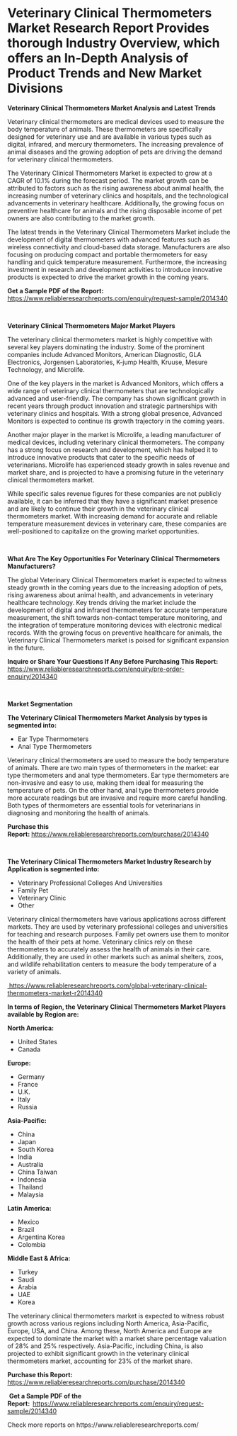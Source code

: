 <p><h1>Veterinary Clinical Thermometers Market Research Report Provides thorough Industry Overview, which offers an In-Depth Analysis of Product Trends and New Market Divisions</h1></p><p><strong>Veterinary Clinical Thermometers Market Analysis and Latest Trends</strong></p>
<p><p>Veterinary clinical thermometers are medical devices used to measure the body temperature of animals. These thermometers are specifically designed for veterinary use and are available in various types such as digital, infrared, and mercury thermometers. The increasing prevalence of animal diseases and the growing adoption of pets are driving the demand for veterinary clinical thermometers.</p><p>The Veterinary Clinical Thermometers Market is expected to grow at a CAGR of 10.1% during the forecast period. The market growth can be attributed to factors such as the rising awareness about animal health, the increasing number of veterinary clinics and hospitals, and the technological advancements in veterinary healthcare. Additionally, the growing focus on preventive healthcare for animals and the rising disposable income of pet owners are also contributing to the market growth.</p><p>The latest trends in the Veterinary Clinical Thermometers Market include the development of digital thermometers with advanced features such as wireless connectivity and cloud-based data storage. Manufacturers are also focusing on producing compact and portable thermometers for easy handling and quick temperature measurement. Furthermore, the increasing investment in research and development activities to introduce innovative products is expected to drive the market growth in the coming years.</p></p>
<p><strong>Get a Sample PDF of the Report:&nbsp;</strong> <a href="https://www.reliableresearchreports.com/enquiry/request-sample/2014340">https://www.reliableresearchreports.com/enquiry/request-sample/2014340</a></p>
<p>&nbsp;</p>
<p><strong>Veterinary Clinical Thermometers Major Market Players</strong></p>
<p><p>The veterinary clinical thermometers market is highly competitive with several key players dominating the industry. Some of the prominent companies include Advanced Monitors, American Diagnostic, GLA Electronics, Jorgensen Laboratories, K-jump Health, Kruuse, Mesure Technology, and Microlife.</p><p>One of the key players in the market is Advanced Monitors, which offers a wide range of veterinary clinical thermometers that are technologically advanced and user-friendly. The company has shown significant growth in recent years through product innovation and strategic partnerships with veterinary clinics and hospitals. With a strong global presence, Advanced Monitors is expected to continue its growth trajectory in the coming years.</p><p>Another major player in the market is Microlife, a leading manufacturer of medical devices, including veterinary clinical thermometers. The company has a strong focus on research and development, which has helped it to introduce innovative products that cater to the specific needs of veterinarians. Microlife has experienced steady growth in sales revenue and market share, and is projected to have a promising future in the veterinary clinical thermometers market.</p><p>While specific sales revenue figures for these companies are not publicly available, it can be inferred that they have a significant market presence and are likely to continue their growth in the veterinary clinical thermometers market. With increasing demand for accurate and reliable temperature measurement devices in veterinary care, these companies are well-positioned to capitalize on the growing market opportunities.</p></p>
<p>&nbsp;</p>
<p><strong>What Are The Key Opportunities For Veterinary Clinical Thermometers Manufacturers?</strong></p>
<p><p>The global Veterinary Clinical Thermometers market is expected to witness steady growth in the coming years due to the increasing adoption of pets, rising awareness about animal health, and advancements in veterinary healthcare technology. Key trends driving the market include the development of digital and infrared thermometers for accurate temperature measurement, the shift towards non-contact temperature monitoring, and the integration of temperature monitoring devices with electronic medical records. With the growing focus on preventive healthcare for animals, the Veterinary Clinical Thermometers market is poised for significant expansion in the future.</p></p>
<p><strong>Inquire or Share Your Questions If Any Before Purchasing This Report:</strong> <a href="https://www.reliableresearchreports.com/enquiry/pre-order-enquiry/2014340">https://www.reliableresearchreports.com/enquiry/pre-order-enquiry/2014340</a></p>
<p>&nbsp;</p>
<p><strong>Market Segmentation</strong></p>
<p><strong>The Veterinary Clinical Thermometers Market Analysis by types is segmented into:</strong></p>
<p><ul><li>Ear Type Thermometers</li><li>Anal Type Thermometers</li></ul></p>
<p><p>Veterinary clinical thermometers are used to measure the body temperature of animals. There are two main types of thermometers in the market: ear type thermometers and anal type thermometers. Ear type thermometers are non-invasive and easy to use, making them ideal for measuring the temperature of pets. On the other hand, anal type thermometers provide more accurate readings but are invasive and require more careful handling. Both types of thermometers are essential tools for veterinarians in diagnosing and monitoring the health of animals.</p></p>
<p><strong>Purchase this Report:&nbsp;</strong><a href="https://www.reliableresearchreports.com/purchase/2014340">https://www.reliableresearchreports.com/purchase/2014340</a></p>
<p>&nbsp;</p>
<p><strong>The Veterinary Clinical Thermometers Market Industry Research by Application is segmented into:</strong></p>
<p><ul><li>Veterinary Professional Colleges And Universities</li><li>Family Pet</li><li>Veterinary Clinic</li><li>Other</li></ul></p>
<p><p>Veterinary clinical thermometers have various applications across different markets. They are used by veterinary professional colleges and universities for teaching and research purposes. Family pet owners use them to monitor the health of their pets at home. Veterinary clinics rely on these thermometers to accurately assess the health of animals in their care. Additionally, they are used in other markets such as animal shelters, zoos, and wildlife rehabilitation centers to measure the body temperature of a variety of animals.</p></p>
<p><a href="https://www.reliableresearchreports.com/global-veterinary-clinical-thermometers-market-r2014340">&nbsp;https://www.reliableresearchreports.com/global-veterinary-clinical-thermometers-market-r2014340</a></p>
<p><strong>In terms of Region, the Veterinary Clinical Thermometers Market Players available by Region are:</strong></p>
<p>
    <p> <strong> North America: </strong>
        <ul>
            <li>United States</li>
            <li>Canada</li>
        </ul>
        </p> 
    <p> <strong> Europe: </strong>
        <ul>
            <li>Germany</li>
            <li>France</li>
            <li>U.K.</li>
            <li>Italy</li>
            <li>Russia</li>
        </ul>
        </p> 
    <p> <strong> Asia-Pacific: </strong>
        <ul>
            <li>China</li>
            <li>Japan</li>
            <li>South Korea</li>
            <li>India</li>
            <li>Australia</li>
            <li>China Taiwan</li>
            <li>Indonesia</li>
            <li>Thailand</li>
            <li>Malaysia</li>
        </ul>
        </p> 
    <p> <strong> Latin America: </strong>
        <ul>
            <li>Mexico</li>
            <li>Brazil</li>
            <li>Argentina Korea</li>
            <li>Colombia</li>
        </ul>
        </p> 
    <p> <strong> Middle East & Africa: </strong>
        <ul>
            <li>Turkey</li>
            <li>Saudi</li>
            <li>Arabia</li>
            <li>UAE</li>
            <li>Korea</li>
        </ul>
    </p>
    </p>
<p><p>The veterinary clinical thermometers market is expected to witness robust growth across various regions including North America, Asia-Pacific, Europe, USA, and China. Among these, North America and Europe are expected to dominate the market with a market share percentage valuation of 28% and 25% respectively. Asia-Pacific, including China, is also projected to exhibit significant growth in the veterinary clinical thermometers market, accounting for 23% of the market share.</p></p>
<p><strong>Purchase this Report: </strong><a href="https://www.reliableresearchreports.com/purchase/2014340">https://www.reliableresearchreports.com/purchase/2014340</a></p>
<p>&nbsp;<strong>Get a Sample PDF of the Report:&nbsp;&nbsp;</strong><a href="https://www.reliableresearchreports.com/enquiry/request-sample/2014340">https://www.reliableresearchreports.com/enquiry/request-sample/2014340</a></p>
<p><strong></strong></p>
<p>Check more reports on https://www.reliableresearchreports.com/</p>